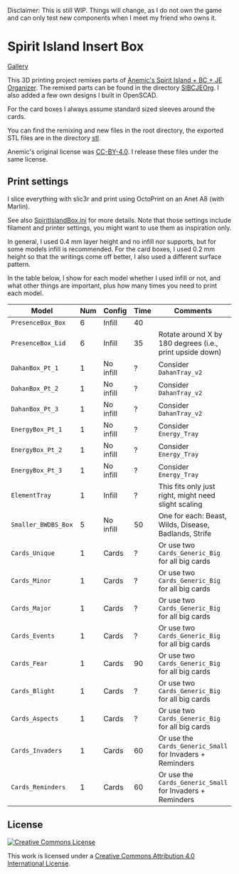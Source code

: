 Disclaimer: This is still WIP. Things will change, as I do not own the game and can only test new components when I meet my friend who owns it.


# Spirit Island Insert Box

[Gallery](gallery)

This 3D printing project remixes parts of [Anemic's Spirit Island + BC + JE Organizer](https://www.thingiverse.com/thing:4269765).
The remixed parts can be found in the directory [SIBCJEOrg](SIBCJEOrg).
I also added a few own designs I built in OpenSCAD.

For the card boxes I always assume standard sized sleeves around the cards.

You can find the remixing and new files in the root directory, the exported STL files are in the directory [stl](stl).

Anemic's original license was [CC-BY-4.0](https://creativecommons.org/licenses/by/4.0/).
I release these files under the same license.


## Print settings

I slice everything with slic3r and print using OctoPrint on an Anet A8 (with Marlin).

See also [SpiritIslandBox.ini](slic3r/SpiritIslandBox.ini) for more details.
Note that those settings include filament and printer settings, you might want to use them as inspiration only.

In general, I used 0.4 mm layer height and no infill nor supports, but for some models infill is recommended. For the card boxes, I used 0.2 mm height so that the writings come off better, I also used a different surface pattern.

In the table below, I show for each model whether I used infill or not, and
what other things are important, plus how many times you need to print each model.


| Model                | Num | Config    | Time | Comments                                                        | OpenSCAD file            |
| -------------------- | --- | --------- | ---- | --------------------------------------------------------------- | ------------------------ |
| `PresenceBox_Box`    |   6 | Infill    |   40 |                                                                 | `PresenceBox.scad`       |
| `PresenceBox_Lid`    |   6 | Infill    |   35 | Rotate around X by 180 degrees (i.e., print upside down)        | `PresenceBox.scad`       |
| `DahanBox_Pt_1`      |   1 | No infill |    ? | Consider `DahanTray_v2`                                         | `DahanBox.scad`          |
| `DahanBox_Pt_2`      |   1 | No infill |    ? | Consider `DahanTray_v2`                                         | `DahanBox.scad`          |
| `DahanBox_Pt_3`      |   1 | No infill |    ? | Consider `DahanTray_v2`                                         | `DahanBox.scad`          |
| `EnergyBox_Pt_1`     |   1 | No infill |    ? | Consider `Energy_Tray`                                          | `EnergyBox.scad`         |
| `EnergyBox_Pt_2`     |   1 | No infill |    ? | Consider `Energy_Tray`                                          | `EnergyBox.scad`         |
| `EnergyBox_Pt_3`     |   1 | No infill |    ? | Consider `Energy_Tray`                                          | `EnergyBox.scad`         |
| `ElementTray`        |   1 | Infill    |    ? | This fits only just right, might need slight scaling            | `ElementTray.scad`       |
| `Smaller_BWDBS_Box`  |   5 | No infill |   50 | One for each: Beast, Wilds, Disease, Badlands, Strife           | `Smaller_BWDBS_Box.scad` |
| `Cards_Unique`       |   1 | Cards     |    ? | Or use two `Cards_Generic_Big` for all big cards                | `Cards.scad`             |
| `Cards_Minor`        |   1 | Cards     |    ? | Or use two `Cards_Generic_Big` for all big cards                | `Cards.scad`             |
| `Cards_Major`        |   1 | Cards     |    ? | Or use two `Cards_Generic_Big` for all big cards                | `Cards.scad`             |
| `Cards_Events`       |   1 | Cards     |    ? | Or use two `Cards_Generic_Big` for all big cards                | `Cards.scad`             |
| `Cards_Fear`         |   1 | Cards     |   90 | Or use two `Cards_Generic_Big` for all big cards                | `Cards.scad`             |
| `Cards_Blight`       |   1 | Cards     |    ? | Or use two `Cards_Generic_Big` for all big cards                | `Cards.scad`             |
| `Cards_Aspects`      |   1 | Cards     |    ? | Or use two `Cards_Generic_Big` for all big cards                | `Cards.scad`             |
| `Cards_Invaders`     |   1 | Cards     |   60 | Or use the `Cards_Generic_Small` for Invaders + Reminders       | `Cards.scad`             |
| `Cards_Reminders`    |   1 | Cards     |   60 | Or use the `Cards_Generic_Small` for Invaders + Reminders       | `Cards.scad`             |


## License

<a rel="license" href="http://creativecommons.org/licenses/by/4.0/"><img alt="Creative Commons License" style="border-width:0" src="https://i.creativecommons.org/l/by/4.0/80x15.png" /></a>

This work is licensed under a <a rel="license" href="http://creativecommons.org/licenses/by/4.0/">Creative Commons Attribution 4.0 International License</a>.
